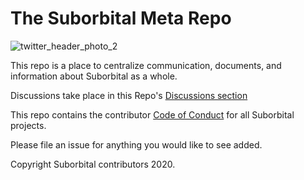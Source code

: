# The Suborbital Meta Repo

![twitter_header_photo_2](https://user-images.githubusercontent.com/5942370/101560672-c1d5fd80-3991-11eb-8d0a-34c9d10cb770.png)

This repo is a place to centralize communication, documents, and information about Suborbital as a whole.

Discussions take place in this Repo's [Discussions section](https://github.com/suborbital/meta/discussions)

This repo contains the contributor [Code of Conduct](./CODE_OF_CONDUCT.md) for all Suborbital projects.

Please file an issue for anything you would like to see added.

Copyright Suborbital contributors 2020.
